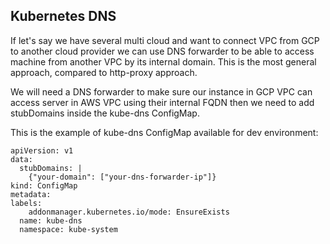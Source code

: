 ## Kubernetes DNS

If let's say we have several multi cloud and want to connect VPC from GCP to another cloud provider we can use DNS forwarder to be able to access
machine from another VPC by its internal domain. This is the most general approach, compared to http-proxy approach.

We will need a DNS forwarder to make sure our instance in GCP VPC can access server in AWS VPC using their internal FQDN then we need to add stubDomains inside the kube-dns ConfigMap.

This is the example of kube-dns ConfigMap available for dev environment:

```aidl
apiVersion: v1
data:
  stubDomains: |
    {"your-domain": ["your-dns-forwarder-ip"]}
kind: ConfigMap
metadata:
labels:
    addonmanager.kubernetes.io/mode: EnsureExists
  name: kube-dns
  namespace: kube-system
```
